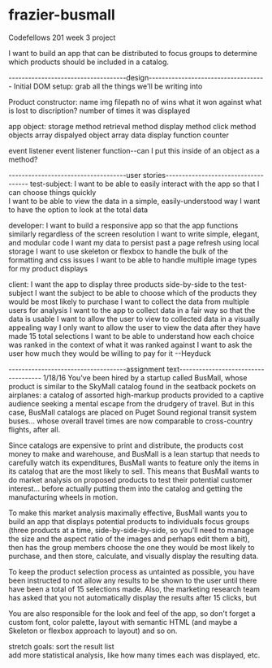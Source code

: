 # frazier-busmall
Codefellows 201 week 3 project


I want to build an app that can be distributed to focus groups to determine which products should be included in a catalog.


------------------------------------design------------------------------------
Initial DOM setup:
  grab all the things we'll be writing into

Product constructor:
  name
  img filepath
  no of wins
  what it won against
  what is lost to
  discription?
  number of times it was displayed

app object:
  storage method
  retrieval method
  display method
  click method
  objects array
  dispalyed object array
  data display function
  counter

event listener
event listener function--can I put this inside of an object as a method?


------------------------------------user stories------------------------------------
test-subject:
I want to be able to easily interact with the app so that I can choose things quickly   
I want to be able to view the data in a simple, easily-understood way
I want to have the option to look at the total data

developer:
I want to build a responsive app so that the app functions similarly regardless of the screen resolution
I want to write simple, elegant, and modular code
I want my data to persist past a page refresh using local storage
I want to use skeleton or flexbox to handle the bulk of the formatting and css issues
I want to be able to handle multiple image types for my product displays

client:
I want the app to display three products side-by-side to the test-subject
I want the subject to be able to choose which of the products they would be most likely to purchase
I want to collect the data from multiple users for analysis
I want to the app to collect data in a fair way so that the data is usable
I want to allow the user to view to collected data in a visually appealing way
I only want to allow the user to view the data after they have made 15 total selections
I want to be able to understand how each choice was ranked in the context of what it was ranked against
I want to ask the user how much they would be willing to pay for it --Heyduck

------------------------------------assignment text------------------------------------ 1/18/16
You've been hired by a startup called BusMall, whose product is similar to the SkyMall catalog found in the seatback pockets on airplanes: a catalog of assorted high-markup products provided to a captive audience seeking a mental escape from the drudgery of travel. But in this case, BusMall catalogs are placed on Puget Sound regional transit system buses... whose overall travel times are now comparable to cross-country flights, after all.

Since catalogs are expensive to print and distribute, the products cost money to make and warehouse, and BusMall is a lean startup that needs to carefully watch its expenditures, BusMall wants to feature only the items in its catalog that are the most likely to sell. This means that BusMall wants to do market analysis on proposed products to test their potential customer interest... before actually putting them into the catalog and getting the manufacturing wheels in motion.

To make this market analysis maximally effective, BusMall wants you to build an app that displays potential products to individuals focus groups (three products at a time, side-by-side-by-side, so you'll need to manage the size and the aspect ratio of the images and perhaps edit them a bit), then has the group members choose the one they would be most likely to purchase, and then store, calculate, and visually display the resulting data.

To keep the product selection process as untainted as possible, you have been instructed to not allow any results to be shown to the user until there have been a total of 15 selections made. Also, the marketing research team has asked that you not automatically display the results after 15 clicks, but

You are also responsible for the look and feel of the app, so don't forget a custom font, color palette, layout with semantic HTML (and maybe a Skeleton or flexbox approach to layout) and so on.

stretch goals:
sort the result list   
add more statistical analysis, like how many times each was displayed, etc.
